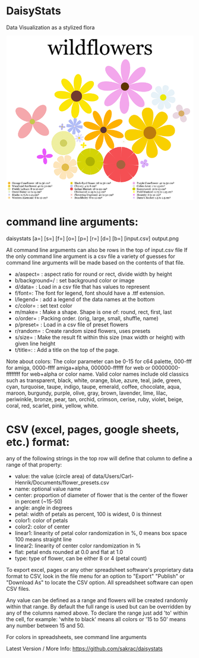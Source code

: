 # DaisyStats

Data Visualization as a stylized flora

![wildflowers](/media/wildflowers.png)

# command line arguments:

daisystats [a=<num>] [s=<num>] [f=<shape>] [o=<condition>] [p=<csv file>] [r=<num>] [d=<csv file>] [b=<color>] [input.csv] output.png

All command line arguments can also be rows in the top of input.csv file
If the only command line argument is a csv file a variety of guesses for command line arguments will be made based on the contents of that file.

* a/aspect=<num> : aspect ratio for round or rect, divide width by height
* b/background=<color>/<image file> : set background color or image
* d/data=<csv file> : Load in a csv file that has values to represent
* f/font=<font>: The font for legend, font should have a .ttf extension.
* l/legend=<height> : add a legend of the data names at the bottom
* c/color=<color> : set text color
* m/make=<shape> : Make a shape. Shape is one of: round, rect, first, last
* o/order=<condition> : Packing order. (orig, large, small, shuffle, name)
* p/preset=<csv file> : Load in a csv file of preset flowers
* r/random=<num> : Create <num> random sized flowers, uses presets
* s/size=<num> : Make the result fit within this size (max width or height) with given line height
* t/title=<size>:<name> : Add a title on the top of the page.

 Note about colors:
   The color parameter can be 0-15 for c64 palette, 000-fff for amiga, 0000-ffff amiga+alpha,
   000000-ffffff for web or 00000000-ffffffff for web+alpha or color name. Valid color
   names include old classics such as transparent, black, white, orange, blue, azure,
   teal, jade, green, cyan, turquoise, taupe, indigo, taupe, emerald, coffee, chocolate,
   aqua, maroon, burgundy, purple, olive, gray, brown, lavender, lime, lilac,
   periwinkle, bronze, pear, tan, orchid, crimson, cerise, ruby, violet, beige, coral,
   red, scarlet, pink, yellow, white.



# CSV (excel, pages, google sheets, etc.) format:

 any of the following strings in the top row will define that column to define a range of that property:
* value: the value (circle area) of data/Users/Carl-Henrik/Documents/flower_presets.csv
* name: optional value name
* center: proportion of diameter of flower that is the center of the flower in percent (~15-50)
* angle: angle in degrees
* petal: width of petals as percent, 100 is widest, 0 is thinnest
* color1: color of petals
* color2: color of center
* linear1: linearity of petal color randomization in %, 0 means box space 100 means straight line
* linear2: linearity of center color randomization in %
* flat: petal ends rounded at 0.0 and flat at 1.0
* type: type of flower, can be either 8 or 4 (petal count)

 To export excel, pages or any other spreadsheet software's proprietary data format to CSV, look in the file menu for an option to "Export" "Publish" or "Download As" to locate the CSV option. All spreadsheet software can open CSV files.

 Any value can be defined as a range and flowers will be created randomly within that range. By default the full range is used but can be overridden by any of the columns named above. To declare the range just add 'to' within the cell, for example: 'white to black' means all colors or '15 to 50' means any number between 15 and 50.

 For colors in spreadsheets, see command line arguments

Latest Version / More Info: https://github.com/sakrac/daisystats